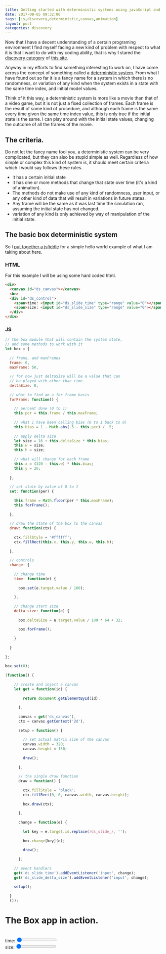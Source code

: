 ```yaml
---
title: Getting started with deterministic systems using javaScript and canvas.
date: 2017-08-05 09:32:00
tags: [js,discovery,deterministic,canvas,animation]
layout: post
categories: discovery
---
```


Now that I have a decent understanding of a certain programing environment I find myself facing a new kind of problem with respect to what it is that I want to do with my coding ability, that is why I stared the [discovery category](/categories/discovery/) of [this site](/). 


Anyway in my efforts to find something interesting to work on, I have come across the concept of something called a [deterministic system](https://en.wikipedia.org/wiki/Deterministic_system). From what I have found out so far it is a fancy name for a system in which there is no randomness, or variation of any kind when the system exists in a state with the same time index, and initial model values.

<!-- more -->

Think of it this way, a deterministic system is more like a movie than that of a video game, but it is not just a fixed collection of frames. Each frame is the result of some kind of procedure, and although each frame is the same every time given the same time index value, this is only true if the initial state is the same. I can play around with the initial state values, changing the outcome of all the frames of the movie.

## The criteria.

Do not let the fancy name fool you, a deterministic system can be very complicated, but they can also be stupid simple as well. Regardless of how simple or complex this kind of system is, it should meet certain criteria which I would say follows these rules.

* It has a certain initial state
* It has one or more methods that change that state over time (it's a kind of animation).
* The methods do not make use of any kind of randomness, user input, or any other kind of data that will result in variations in future states.
* Any frame will be the same as it was last time the simulation ran, assuming the initial state has not changed.
* variation of any kind is only achieved by way of manipulation of the initial state.

## The basic box deterministic system

So I [put together a jsfiddle](https://jsfiddle.net/dustinpfister/qqorw23h/6/) for a simple hello world example of what I am taking about here.

### HTML

For this example I will be using some hard coded html.

```html
<div>
  <canvas id="ds_canvas"></canvas>
  <br>
  <div id="ds_control">
    <span>time: <input id="ds_slide_time" type="range" value="0"></span><br>
    <span>size: <input id="ds_slide_size" type="range" value="0"></span><br>
  </div>
</div>
```

### JS

```js
// the box module that will contain the system state,
// and some methods to work with it
let box = {
 
  // frame, and maxFrames
  frame: 0,
  maxFrame: 50,
 
  // for now just deltaSize will be a value that can 
  // be played with other than time
  deltaSize: 0,
 
  // what to find an a for frame basis
  forFrame: function() {
 
    // percent done (0 to 1)
    this.per = this.frame / this.maxFrame;
 
    // what I have been calling bias (0 to 1 back to 0)
    this.bias = 1 - Math.abs(.5 - this.per) / .5;
 
    // apply delta size
    let size = 16 + this.deltaSize * this.bias;
    this.w = size;
    this.h = size;
 
    // what will change for each frame
    this.x = (320 - this.w) * this.bias;
    this.y = 20;
 
  },
 
  // set state by value of 0 to 1
  set: function(per) {
 
    this.frame = Math.floor(per * this.maxFrame);
    this.forFrame();
 
  },
 
  // draw the state of the box to the canvas
  draw: function(ctx) {
 
    ctx.fillStyle = '#ffffff';
    ctx.fillRect(this.x, this.y, this.w, this.h);
 
  },
 
  // controls
  change: {
 
    // change time
    time: function(e) {
 
      box.set(e.target.value / 100);
 
    },
 
    // change start size
    delta_size: function(e) {
 
      box.deltaSize = e.target.value / 100 * 64 + 32;
 
      box.forFrame();
 
    }
 
  }
 
};
 
box.set(0);
 
(function() {
 
    // create and inject a canvas
    let get = function(id) {
 
        return document.getElementById(id);
 
      },
 
      canvas = get('ds_canvas'),
      ctx = canvas.getContext('2d'),
 
      setup = function() {
 
        // set actual matrix size of the canvas
        canvas.width = 320;
        canvas.height = 150;
 
        draw();
 
      },
 
      // the single draw function
      draw = function() {
 
        ctx.fillStyle = 'black';
        ctx.fillRect(0, 0, canvas.width, canvas.height);
 
        box.draw(ctx);
 
      },
 
      change = function(e) {
 
        let key = e.target.id.replace(/ds_slide_/, '');
 
        box.change[key](e);
 
        draw();
 
      };
 
    // event handlers
    get('ds_slide_time').addEventListener('input', change);
    get('ds_slide_delta_size').addEventListener('input', change);
 
    setup();
 
  }
  ());
```

# The Box app in action.

<div>
  <canvas id="ds_canvas"></canvas>
  <br>
  <div id="ds_control">
    <span>time: <input id="ds_slide_time" type="range" value="0"></span>
    <br>
    <span>size: <input id="ds_slide_delta_size" type="range" value="0"></span>
    <br>
  </div>
</div>

<script>

// the box module that will contain the system state,
// and some methods to work with it
let box = {

  // frame, and maxFrames
  frame: 0,
  maxFrame: 50,

  // for now just deltaSize will be a value that can 
  // be played with other than time
  deltaSize: 0,

  // what to find an a for frame basis
  forFrame: function() {

    // percent done (0 to 1)
    this.per = this.frame / this.maxFrame;

    // what I have been calling bias (0 to 1 back to 0)
    this.bias = 1 - Math.abs(.5 - this.per) / .5;

    // apply delta size
    let size = 16 + this.deltaSize * this.bias;
    this.w = size;
    this.h = size;

    // what will change for each frame
    this.x = (320 - this.w) * this.bias;
    this.y = 20;

  },

  // set state by value of 0 to 1
  set: function(per) {

    this.frame = Math.floor(per * this.maxFrame);
    this.forFrame();

  },

  // draw the state of the box to the canvas
  draw: function(ctx) {

    ctx.fillStyle = '#ffffff';
    ctx.fillRect(this.x, this.y, this.w, this.h);

  },

  // controls
  change: {

    // change time
    time: function(e) {

      box.set(e.target.value / 100);

    },

    // change start size
    delta_size: function(e) {

      box.deltaSize = e.target.value / 100 * 64 + 32;

      box.forFrame();

    }

  }

};

box.set(0);

(function() {

    // create and inject a canvas
    let get = function(id) {

        return document.getElementById(id);

      },

      canvas = get('ds_canvas'),
      ctx = canvas.getContext('2d'),

      setup = function() {

        // set actual matrix size of the canvas
        canvas.width = 320;
        canvas.height = 150;

        draw();

      },

      // the single draw function
      draw = function() {

        ctx.fillStyle = 'black';
        ctx.fillRect(0, 0, canvas.width, canvas.height);

        box.draw(ctx);

      },

      change = function(e) {

        let key = e.target.id.replace(/ds_slide_/, '');

        box.change[key](e);

        draw();

      };

    // event handlers
    get('ds_slide_time').addEventListener('input', change);
    get('ds_slide_delta_size').addEventListener('input', change);

    setup();

  }
  ());

</script>